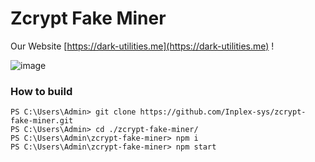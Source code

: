 # Zcrypt Fake Miner

Our Website [https://dark-utilities.me](https://dark-utilities.me) !

![image](https://user-images.githubusercontent.com/69421356/174363830-79a2199a-e7da-4198-9f27-316ed7c81b24.png)

### How to build

```
PS C:\Users\Admin> git clone https://github.com/Inplex-sys/zcrypt-fake-miner.git
PS C:\Users\Admin> cd ./zcrypt-fake-miner/
PS C:\Users\Admin\zcrypt-fake-miner> npm i
PS C:\Users\Admin\zcrypt-fake-miner> npm start
```
